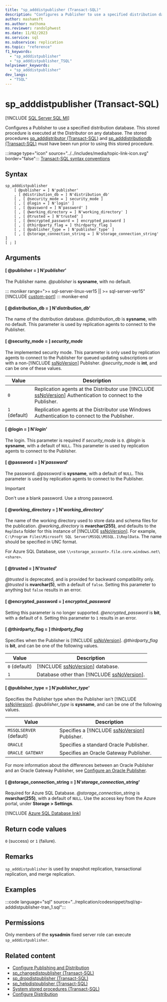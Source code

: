 ```yaml
---
title: "sp_adddistpublisher (Transact-SQL)"
description: "Configures a Publisher to use a specified distribution database."
author: mashamsft
ms.author: mathoma
ms.reviewer: randolphwest
ms.date: 11/02/2023
ms.service: sql
ms.subservice: replication
ms.topic: "reference"
f1_keywords:
  - "sp_adddistpublisher"
  - "sp_adddistpublisher_TSQL"
helpviewer_keywords:
  - "sp_adddistpublisher"
dev_langs:
  - "TSQL"
---
```

# sp_adddistpublisher (Transact-SQL)

[!INCLUDE [SQL Server SQL MI](../../includes/applies-to-version/sql-asdbmi.md)]

Configures a Publisher to use a specified distribution database. This stored procedure is executed at the Distributor on any database. The stored procedures [sp_adddistributor (Transact-SQL)](sp-adddistributor-transact-sql.md) and [sp_adddistributiondb (Transact-SQL)](sp-adddistributiondb-transact-sql.md) must have been run prior to using this stored procedure.

:::image type="icon" source="../../includes/media/topic-link-icon.svg" border="false"::: [Transact-SQL syntax conventions](../../t-sql/language-elements/transact-sql-syntax-conventions-transact-sql.md)

## Syntax

```syntaxsql
sp_adddistpublisher
    [ @publisher = ] N'publisher'
    , [ @distribution_db = ] N'distribution_db'
    [ , [ @security_mode = ] security_mode ]
    [ , [ @login = ] N'login' ]
    [ , [ @password = ] N'password' ]
    [ , [ @working_directory = ] N'working_directory' ]
    [ , [ @trusted = ] N'trusted' ]
    [ , [ @encrypted_password = ] encrypted_password ]
    [ , [ @thirdparty_flag = ] thirdparty_flag ]
    [ , [ @publisher_type = ] N'publisher_type' ]
    [ , [ @storage_connection_string = ] N'storage_connection_string' ]
[ ; ]
```

## Arguments

#### [ @publisher = ] N'*publisher*'

The Publisher name. *@publisher* is **sysname**, with no default.

<!--SQL Server 2019 on Linux-->
::: moniker range=">= sql-server-linux-ver15 || >= sql-server-ver15"
[!INCLUDE [custom-port](includes/custom-port.md)]
::: moniker-end

#### [ @distribution_db = ] N'*distribution_db*'

The name of the distribution database. *@distribution_db* is **sysname**, with no default. This parameter is used by replication agents to connect to the Publisher.

#### [ @security_mode = ] *security_mode*

The implemented security mode. This parameter is only used by replication agents to connect to the Publisher for queued updating subscriptions or with a non-[!INCLUDE [ssNoVersion](../../includes/ssnoversion-md.md)] Publisher. *@security_mode* is **int**, and can be one of these values.

| Value | Description |
| --- | --- |
| `0` | Replication agents at the Distributor use [!INCLUDE [ssNoVersion](../../includes/ssnoversion-md.md)] Authentication to connect to the Publisher. |
| `1` (default) | Replication agents at the Distributor use Windows Authentication to connect to the Publisher. |

#### [ @login = ] N'*login*'

The login. This parameter is required if *security_mode* is `0`. *@login* is **sysname**, with a default of `NULL`. This parameter is used by replication agents to connect to the Publisher.

#### [ @password = ] N'*password*'

The password. *@password* is **sysname**, with a default of `NULL`. This parameter is used by replication agents to connect to the Publisher.

> [!IMPORTANT]  
> Don't use a blank password. Use a strong password.

#### [ @working_directory = ] N'*working_directory*'

The name of the working directory used to store data and schema files for the publication. *@working_directory* is **nvarchar(255)**, and defaults to the `ReplData` folder for this instance of [!INCLUDE [ssNoVersion](../../includes/ssnoversion-md.md)]. For example, `C:\Program Files\Microsoft SQL Server\MSSQL\MSSQL.1\ReplData`. The name should be specified in UNC format.

For Azure SQL Database, use `\\<storage_account>.file.core.windows.net\<share>`.

#### [ @trusted = ] N'*trusted*'

*@trusted* is deprecated, and is provided for backward compatibility only. *@trusted* is **nvarchar(5)**, with a default of `false`. Setting this parameter to anything but `false` results in an error.

#### [ @encrypted_password = ] *encrypted_password*

Setting this parameter is no longer supported. *@encrypted_password* is **bit**, with a default of `0`. Setting this parameter to `1` results in an error.

#### [ @thirdparty_flag = ] *thirdparty_flag*

Specifies when the Publisher is [!INCLUDE [ssNoVersion](../../includes/ssnoversion-md.md)]. *@thirdparty_flag* is **bit**, and can be one of the following values.

| Value | Description |
| --- | --- |
| `0` (default) | [!INCLUDE [ssNoVersion](../../includes/ssnoversion-md.md)] database. |
| `1` | Database other than [!INCLUDE [ssNoVersion](../../includes/ssnoversion-md.md)]. |

#### [ @publisher_type = ] N'*publisher_type*'

Specifies the Publisher type when the Publisher isn't [!INCLUDE [ssNoVersion](../../includes/ssnoversion-md.md)]. *@publisher_type* is **sysname**, and can be one of the following values.

| Value | Description |
| --- | --- |
| `MSSQLSERVER` (default) | Specifies a [!INCLUDE [ssNoVersion](../../includes/ssnoversion-md.md)] Publisher. |
| `ORACLE` | Specifies a standard Oracle Publisher. |
| `ORACLE GATEWAY` | Specifies an Oracle Gateway Publisher. |

For more information about the differences between an Oracle Publisher and an Oracle Gateway Publisher, see [Configure an Oracle Publisher](../replication/non-sql/configure-an-oracle-publisher.md).

#### [ @storage_connection_string = ] N'*storage_connection_string*'

Required for Azure SQL Database. *@storage_connection_string* is **nvarchar(255)**, with a default of `NULL`. Use the access key from the Azure portal, under **Storage > Settings**.

[!INCLUDE [Azure SQL Database link](../../includes/azure-sql-db-repl-for-more-information.md)]

## Return code values

`0` (success) or `1` (failure).

## Remarks

`sp_adddistpublisher` is used by snapshot replication, transactional replication, and merge replication.

## Examples

:::code language="sql" source="../replication/codesnippet/tsql/sp-adddistpublisher-tran_1.sql":::

## Permissions

Only members of the **sysadmin** fixed server role can execute `sp_adddistpublisher`.

## Related content

- [Configure Publishing and Distribution](../replication/configure-publishing-and-distribution.md)
- [sp_changedistpublisher (Transact-SQL)](sp-changedistpublisher-transact-sql.md)
- [sp_dropdistpublisher (Transact-SQL)](sp-dropdistpublisher-transact-sql.md)
- [sp_helpdistpublisher (Transact-SQL)](sp-helpdistpublisher-transact-sql.md)
- [System stored procedures (Transact-SQL)](system-stored-procedures-transact-sql.md)
- [Configure Distribution](../replication/configure-distribution.md)
